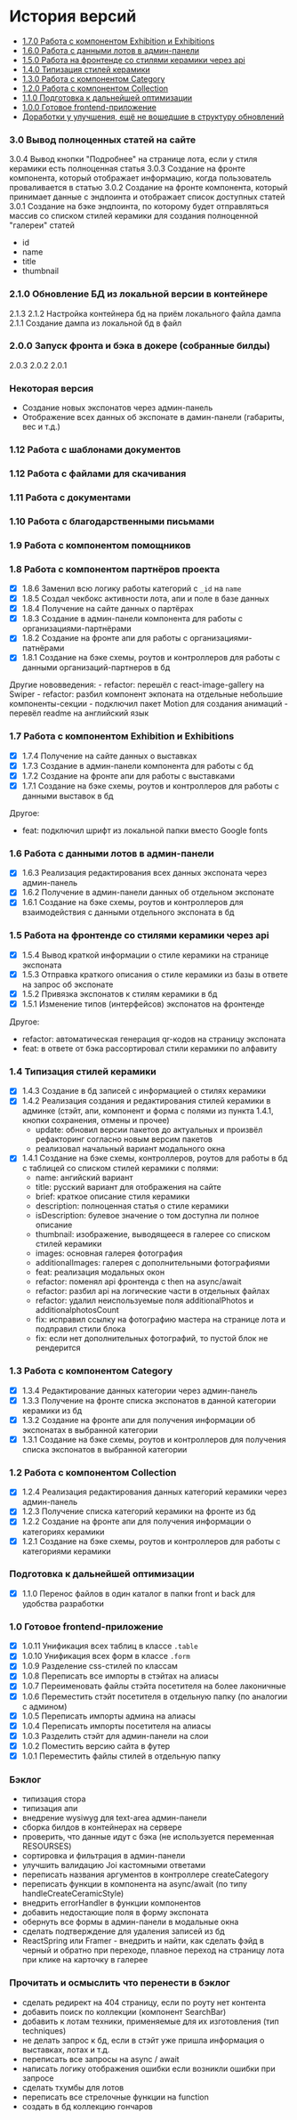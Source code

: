 История версий
============

* [1.7.0 Работа с компонентом Exhibition и Exhibitions](#170)
* [1.6.0 Работа с данными лотов в админ-панели](#160)
* [1.5.0 Работа на фронтенде со стилями керамики через api](#150)
* [1.4.0 Типизация стилей керамики](#140)
* [1.3.0 Работа с компонентом Category](#130)
* [1.2.0 Работа с компонентом Collection](#120)
* [1.1.0 Подготовка к дальнейшей оптимизации](#110)
* [1.0.0 Готовое frontend-приложение](#100)
* [Доработки у улучшения, ещё не вошедшие в структуру обновлений](#backlog)

### 3.0 Вывод полноценных статей на сайте <a name="130"></a>

3.0.4 Вывод кнопки "Подробнее" на странице лота, если у стиля керамики есть полноценная статья
3.0.3 Создание на фронте компонента, который отображает информацию, когда пользователь проваливается в статью
3.0.2 Создание на фронте компонента, который принимает данные с эндпоинта и отображает список доступных статей
3.0.1 Создание на бэке эндпоинта, по которому будет отправляться массив со списком стилей керамики для создания полноценной "галереи" статей
- id
- name
- title
- thumbnail

### 2.1.0 Обновление БД из локальной версии в контейнере <a name="210"></a>

2.1.3
2.1.2 Настройка контейнера бд на приём локального файла дампа
2.1.1 Создание дампа из локальной бд в файл

### 2.0.0 Запуск фронта и бэка в докере (собранные билды) <a name="200"></a>

2.0.3
2.0.2
2.0.1

### Некоторая версия

- Создание новых экспонатов через админ-панель
- Отображение всех данных об экспонате в дамин-панели (габариты, вес и т.д.)

### 1.12 Работа с шаблонами документов

### 1.12 Работа с файлами для скачивания

### 1.11 Работа с документами

### 1.10 Работа с благодарственными письмами

### 1.9 Работа с компонентом помощников

### 1.8 Работа с компонентом партнёров проекта

- [x] 1.8.6 Заменил всю логику работы категорий с `_id` на `name`  
- [x] 1.8.5 Создал чекбокс активности лота, апи и поле в базе данных
- [x] 1.8.4 Получение на сайте данных о партёрах
- [x] 1.8.3 Создание в админ-панели компонента для работы с организациями-партнёрами
- [x] 1.8.2 Создание на фронте апи для работы с организациями-патнёрами
- [x] 1.8.1 Создание на бэке схемы, роутов и контроллеров для работы с данными организаций-партнеров в бд

Другие нововведения:
    - refactor: перешёл с react-image-gallery на Swiper
    - refactor: разбил компонент экпоната на отдельные небольшие компоненты-секции
    - подключил пакет Motion для создания анимаций
    - перевёл readme на английский язык

### 1.7 Работа с компонентом Exhibition и Exhibitions<a name="170"></a>

- [x] 1.7.4 Получение на сайте данных о выставках
- [x] 1.7.3 Создание в админ-панели компонента для работы с бд
- [x] 1.7.2 Создание на фронте апи для работы с выставками
- [x] 1.7.1 Создание на бэке схемы, роутов и контроллеров для работы с данными выставок в бд

Другое:
- feat: подключил шрифт из локальной папки вместо Google fonts

### 1.6 Работа с данными лотов в админ-панели <a name="160"></a>

- [x] 1.6.3 Реализация редактирования всех данных экспоната через админ-панель
- [x] 1.6.2 Получение в админ-панели данных об отдельном экспонате
- [x] 1.6.1 Создание на бэке схемы, роутов и контроллеров для взаимодействия с данными отдельного экспоната в бд

### 1.5 Работа на фронтенде со стилями керамики через api <a name="150"></a>

- [x] 1.5.4 Вывод краткой информации о стиле керамики на странице экспоната
- [x] 1.5.3 Отправка краткого описания о стиле керамики из базы в ответе на запрос об экспонате
- [x] 1.5.2 Привязка экспонатов к стилям керамики в бд
- [x] 1.5.1 Изменение типов (интерфейсов) экспонатов на фронтенде

Другое:
- refactor: автоматическая генерация qr-кодов на страницу экспоната
- feat: в ответе от бэка рассортировал стили керамики по алфавиту

### 1.4 Типизация стилей керамики <a name="140"></a>

- [x] 1.4.3 Создание в бд записей с информацией о стилях керамики
- [x] 1.4.2 Реализация создания и редактирования стилей керамики в админке (стэйт, апи, компонент и форма с полями из пункта 1.4.1, кнопки сохранения, отмены и прочее)
    - update: обновил версии пакетов до актуальных и произвёл рефакторинг согласно новым версим пакетов
    - реализовал начальный вариант модального окна
- [x] 1.4.1 Создание на бэке схемы, контроллеров, роутов для работы в бд с таблицей со списком стилей керамики с полями:
    - name: ангийский вариант
    - title: русский вариант для отображения на сайте
    - brief: краткое описание стиля керамики
    - description: полноценная статья о стиле керамики
    - isDescription: булевое значение о том доступна ли полное описание
    - thumbnail: изображение, выводящееся в галерее со списком стилей керамики
    - images: основная галерея фотография
    - additionalImages: галерея с дополнительными фотографиями
    - feat: реализация модальных окон
    - refactor: поменял api фронтенда с then на async/await 
    - refactor: разбил api на логические части в отдельных файлах
    - refactor: удалил неиспользуемые поля additionalPhotos и additionalphotosCount
    - fix: исправил ссылку на фотографию мастера на странице лота и подправил стили блока
    - fix: если нет дополнительных фотографий, то пустой блок не рендерится

### 1.3 Работа с компонентом Category <a name="130"></a>

- [x] 1.3.4 Редактирование данных категории через админ-панель
- [x] 1.3.3 Получение на фронте списка экспонатов в данной категории керамики из бд
- [x] 1.3.2 Создание на фронте апи для получения информации об экспонатах в выбранной категории
- [x] 1.3.1 Создание на бэке схемы, роутов и контроллеров для получения списка экспонатов в выбранной категории

### 1.2 Работа с компонентом Collection <a name="120"></a>

- [x] 1.2.4 Реализация редактирования данных категорий керамики через админ-панель
- [x] 1.2.3 Получение списка категорий керамики на фронте из бд
- [x] 1.2.2 Создание на фронте апи для получения информации о категориях керамики
- [x] 1.2.1 Создание на бэке схемы, роутов и контроллеров для работы с категориями керамики

### Подготовка к дальнейшей оптимизации <a name="110"></a>

- [x] 1.1.0 Перенос файлов в один каталог в папки front и back для удобства разработки

### 1.0 Готовое frontend-приложение <a name="100"></a>

- [x] 1.0.11 Унификация всех таблиц в классе `.table`
- [x] 1.0.10 Унификация всех форм в классе `.form`
- [x] 1.0.9 Разделение css-стилей по классам
- [x] 1.0.8 Переписать все импорты в стэйтах на алиасы
- [x] 1.0.7 Переименовать файлы стэйта посетителя на более лаконичные
- [x] 1.0.6 Переместить стэйт посетителя в отдельную папку (по аналогии с админом)
- [x] 1.0.5 Переписать импорты админа на алиасы
- [x] 1.0.4 Переписать импорты посетителя на алиасы
- [x] 1.0.3 Разделить стэйт для админ-панели на слои
- [x] 1.0.2 Поместить версию сайта в футер
- [x] 1.0.1 Переместить файлы стилей в отдельную папку

### Бэклог <a name="backlog"></a>
- типизация стора
- типизация апи
- внедрение wysiwyg для text-area админ-панели
- сборка билдов в контейнерах на сервере
- проверить, что данные идут с бэка (не используется переменная RESOURSES)
- сортировка и фильтрация в админ-панели
- улучшить валидацию Joi кастомными ответами
- переписать названия аргументов в контроллере createCategory
- переписать функции в компонента на async/await (по типу handleCreateCeramicStyle)
- внедрить errorHandler в функции компонентов
- добавить недостающие поля в форму экспоната
- обернуть все формы в админ-панели в модальные окна
- сделать подтверждение для удаления записей из бд
- ReactSpring или Framer - внедрить и найти, как сделать фэйд в черный и обратно при переходе, плавное переход на страницу лота при клике на карточку в галерее

### Прочитать и осмыслить что перенести в бэклог
- сделать редирект на 404 страницу, если по роуту нет контента
- добавить поиск по коллекции (компонент SearchBar)
- добавить к лотам техники, применяемые для их изготовления (тип techniques)
- не делать запрос к бд, если в стэйт уже пришла информация о выставках, лотах и т.д.
- переписать все запросы на async / await
- написать логику отображения ошибки если возникли ошибки при запросе
- сделать тхумбы для лотов
- переписать все стрелочные функции на function
- создать в бд коллекцию гончаров